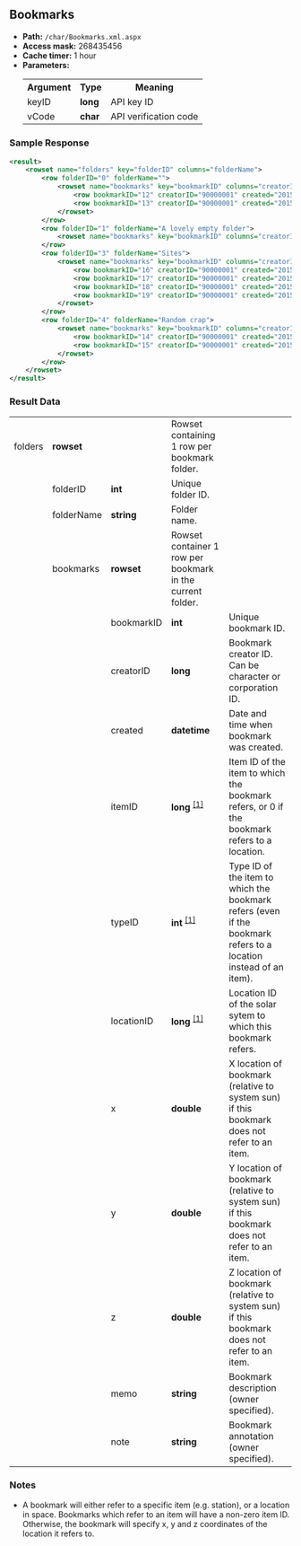## Bookmarks

* __Path:__ ``/char/Bookmarks.xml.aspx``
* __Access mask:__ 268435456
* __Cache timer:__ 1 hour
* __Parameters:__
    <table>
        <tbody>
            <tr>
                <th>Argument</th>
                <th>Type</th>
                <th>Meaning</th>
            </tr>
            <tr>
                <td>keyID</td>
                <td><strong>long</strong></td>
                <td>API key ID</td>
            <tr>
            <tr>
                <td>vCode</td>
                <td><strong>char</strong></td>
                <td>API verification code</td>
            <tr>
        </tbody>
    </table>

### Sample Response

```xml
<result>
    <rowset name="folders" key="folderID" columns="folderName">
        <row folderID="0" folderName="">
            <rowset name="bookmarks" key="bookmarkID" columns="creatorID,created,itemID,typeID,locationID,x,y,z,memo,note">
                <row bookmarkID="12" creatorID="90000001" created="2015-07-08 21:34:14" itemID="60014689" typeID="57" locationID="30004971" x="0" y="0" z="0" memo="Home Station" note="Our base of residence" />
                <row bookmarkID="13" creatorID="90000001" created="2015-07-08 21:35:07" itemID="40314792" typeID="8" locationID="30004971" x="0" y="0" z="0" memo="Sun" note="" />
            </rowset>
        </row>
        <row folderID="1" folderName="A lovely empty folder">
            <rowset name="bookmarks" key="bookmarkID" columns="creatorID,created,itemID,typeID,locationID,x,y,z,memo,note" />
        </row>
        <row folderID="3" folderName="Sites">
            <rowset name="bookmarks" key="bookmarkID" columns="creatorID,created,itemID,typeID,locationID,x,y,z,memo,note">
                <row bookmarkID="16" creatorID="90000001" created="2015-07-08 21:37:12" itemID="40314827" typeID="15" locationID="30004971" x="0" y="0" z="0" memo="Duripant VII - Asteroid Belt 2 ( Asteroid Belt )" note="" />
                <row bookmarkID="17" creatorID="90000001" created="2015-07-08 21:37:22" itemID="40314829" typeID="15" locationID="30004971" x="0" y="0" z="0" memo="Duripant VII - Asteroid Belt 3 ( Asteroid Belt )" note="" />
                <row bookmarkID="18" creatorID="90000001" created="2015-07-08 21:37:29" itemID="40314794" typeID="15" locationID="30004971" x="0" y="0" z="0" memo="Duripant I - Asteroid Belt 1 ( Asteroid Belt )" note="" />
                <row bookmarkID="19" creatorID="90000001" created="2015-07-08 21:37:39" itemID="40314811" typeID="15" locationID="30004971" x="0" y="0" z="0" memo="Duripant VII - Asteroid Belt 1 ( Asteroid Belt )" note="" />
            </rowset>
        </row>
        <row folderID="4" folderName="Random crap">
            <rowset name="bookmarks" key="bookmarkID" columns="creatorID,created,itemID,typeID,locationID,x,y,z,memo,note">
                <row bookmarkID="14" creatorID="90000001" created="2015-07-08 21:36:08" itemID="0" typeID="5" locationID="30004971" x="-373405654941.733" y="42718621667.0746" z="-1415023302173.46" memo="spot in Duripant solar system" note="" />
                <row bookmarkID="15" creatorID="90000001" created="2015-07-08 21:36:46" itemID="0" typeID="5" locationID="30004971" x="-373405652840.03" y="42718623812.4957" z="-1415023308332.07" memo="spot in Duripant solar system" note="" />
            </rowset>
        </row>
    </rowset>
</result>
```

### Result Data

<table>
    <tbody>
        <tr>
            <td>folders</td>
            <td><strong>rowset</strong></td>
            <td></td>
            <td>Rowset containing 1 row per bookmark folder.</td>
            <td></td>
        </tr>
        <tr>
            <td></td>
            <td>folderID</td>
            <td><strong>int</strong></td>
            <td>Unique folder ID.</td>
            <td></td>
        </tr>
        <tr>
            <td></td>
            <td>folderName</td>
            <td><strong>string</strong></td>
            <td>Folder name.</td>
            <td></td>
        </tr>
        <tr>
            <td></td>
            <td>bookmarks</td>
            <td><strong>rowset</strong></td>
            <td>Rowset container 1 row per bookmark in the current folder.</td>
            <td></td>
        </tr>
        <tr>
            <td></td>
            <td></td>
            <td>bookmarkID</td>
            <td nowrap><strong>int</strong></td>
            <td>Unique bookmark ID.</td>
        </tr>
        <tr>
            <td></td>
            <td></td>
            <td>creatorID</td>
            <td nowrap><strong>long</strong></td>
            <td>Bookmark creator ID.  Can be character or corporation ID.</td>
        </tr>
        <tr>
            <td></td>
            <td></td>
            <td>created</td>
            <td nowrap><strong>datetime</strong></td>
            <td>Date and time when bookmark was created.</td>
        </tr>
        <tr>
            <td></td>
            <td></td>
            <td>itemID</td>
            <td nowrap>
                <strong>long</strong>
                <sup>
                <a href="../../sde/tableref/#inventory-items">[1]</a>
                </sup>
            </td>
            <td>Item ID of the item to which the bookmark refers, or 0 if the bookmark refers to a location.</td>
        </tr>
        <tr>
            <td></td>
            <td></td>
            <td>typeID</td>
            <td nowrap>
                <strong>int</strong>
                <sup>
                <a href="../../sde/tableref/#inventory-types">[1]</a>
                </sup>
            </td>
            <td>Type ID of the item to which the bookmark refers (even if the bookmark refers to a location instead of an item).</td>
        </tr>
        <tr>
            <td></td>
            <td></td>
            <td>locationID</td>
            <td nowrap>
                <strong>long</strong>
                <sup>
                <a href="../../sde/tableref/#map-solar-systems">[1]</a>
                </sup>
            </td>
            <td>Location ID of the solar sytem to which this bookmark refers.</td>
        </tr>
        <tr>
            <td></td>
            <td></td>
            <td>x</td>
            <td nowrap><strong>double</strong></td>
            <td>X location of bookmark (relative to system sun) if this bookmark does not refer to an item.</td>
        </tr>
        <tr>
            <td></td>
            <td></td>
            <td>y</td>
            <td nowrap><strong>double</strong></td>
            <td>Y location of bookmark (relative to system sun) if this bookmark does not refer to an item.</td>
        </tr>
        <tr>
            <td></td>
            <td></td>
            <td>z</td>
            <td nowrap><strong>double</strong></td>
            <td>Z location of bookmark (relative to system sun) if this bookmark does not refer to an item.</td>
        </tr>
        <tr>
            <td></td>
            <td></td>
            <td>memo</td>
            <td nowrap><strong>string</strong></td>
            <td>Bookmark description (owner specified).</td>
        </tr>
        <tr>
            <td></td>
            <td></td>
            <td>note</td>
            <td nowrap><strong>string</strong></td>
            <td>Bookmark annotation (owner specified).</td>
        </tr>
    </tbody>
</table>

### Notes

* A bookmark will either refer to a specific item (e.g. station), or a location in space.  Bookmarks which refer to an item will have a non-zero
item ID.  Otherwise, the bookmark will specify x, y and z coordinates of the location it refers to.


